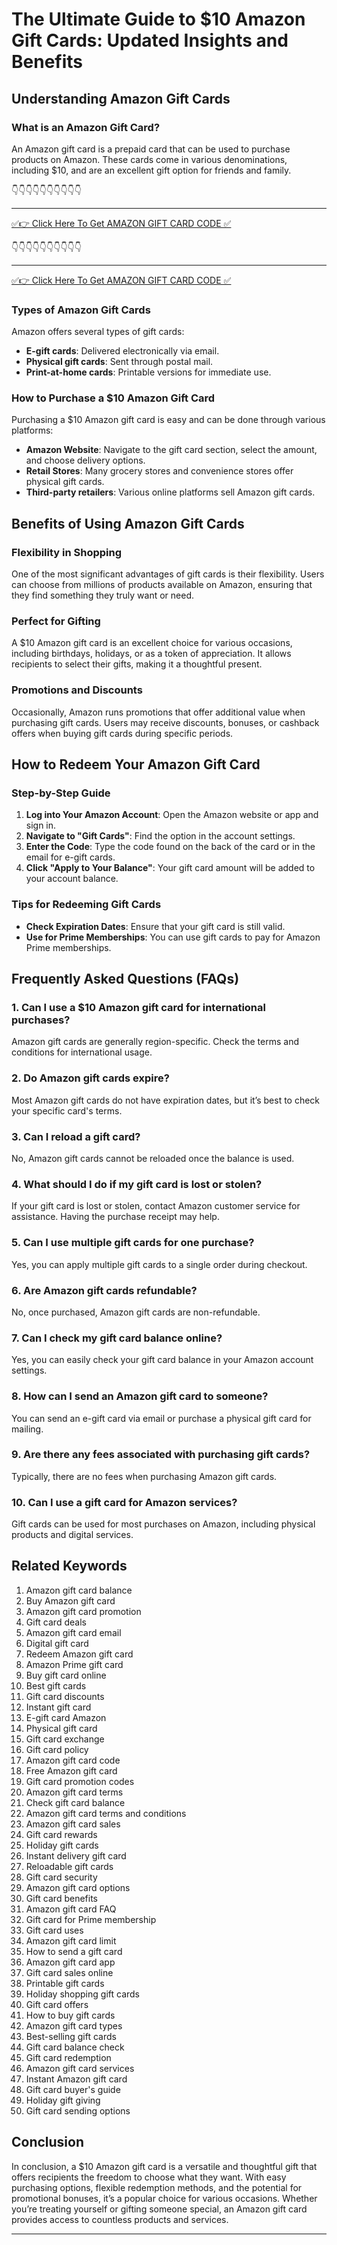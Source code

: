 
# The Ultimate Guide to $10 Amazon Gift Cards: Updated Insights and Benefits

## Understanding Amazon Gift Cards

### What is an Amazon Gift Card?

An Amazon gift card is a prepaid card that can be used to purchase products on Amazon. These cards come in various denominations, including $10, and are an excellent gift option for friends and family.


👇👇👇👇👇👇👇👇👇👇

---

[✅👉 Click Here To Get AMAZON GIFT CARD CODE ✅](https://therewardgate.com/free-amazon-code/)


👇👇👇👇👇👇👇👇👇👇

---

[✅👉 Click Here To Get AMAZON GIFT CARD CODE ✅](https://therewardgate.com/free-amazon-code/)


### Types of Amazon Gift Cards

Amazon offers several types of gift cards:
- **E-gift cards**: Delivered electronically via email.
- **Physical gift cards**: Sent through postal mail.
- **Print-at-home cards**: Printable versions for immediate use.

### How to Purchase a $10 Amazon Gift Card

Purchasing a $10 Amazon gift card is easy and can be done through various platforms:
- **Amazon Website**: Navigate to the gift card section, select the amount, and choose delivery options.
- **Retail Stores**: Many grocery stores and convenience stores offer physical gift cards.
- **Third-party retailers**: Various online platforms sell Amazon gift cards.

## Benefits of Using Amazon Gift Cards

### Flexibility in Shopping

One of the most significant advantages of gift cards is their flexibility. Users can choose from millions of products available on Amazon, ensuring that they find something they truly want or need.

### Perfect for Gifting

A $10 Amazon gift card is an excellent choice for various occasions, including birthdays, holidays, or as a token of appreciation. It allows recipients to select their gifts, making it a thoughtful present.

### Promotions and Discounts

Occasionally, Amazon runs promotions that offer additional value when purchasing gift cards. Users may receive discounts, bonuses, or cashback offers when buying gift cards during specific periods.

## How to Redeem Your Amazon Gift Card

### Step-by-Step Guide

1. **Log into Your Amazon Account**: Open the Amazon website or app and sign in.
2. **Navigate to "Gift Cards"**: Find the option in the account settings.
3. **Enter the Code**: Type the code found on the back of the card or in the email for e-gift cards.
4. **Click "Apply to Your Balance"**: Your gift card amount will be added to your account balance.

### Tips for Redeeming Gift Cards

- **Check Expiration Dates**: Ensure that your gift card is still valid.
- **Use for Prime Memberships**: You can use gift cards to pay for Amazon Prime memberships.

## Frequently Asked Questions (FAQs)

### 1. Can I use a $10 Amazon gift card for international purchases?

Amazon gift cards are generally region-specific. Check the terms and conditions for international usage.

### 2. Do Amazon gift cards expire?

Most Amazon gift cards do not have expiration dates, but it’s best to check your specific card's terms.

### 3. Can I reload a gift card?

No, Amazon gift cards cannot be reloaded once the balance is used.

### 4. What should I do if my gift card is lost or stolen?

If your gift card is lost or stolen, contact Amazon customer service for assistance. Having the purchase receipt may help.

### 5. Can I use multiple gift cards for one purchase?

Yes, you can apply multiple gift cards to a single order during checkout.

### 6. Are Amazon gift cards refundable?

No, once purchased, Amazon gift cards are non-refundable.

### 7. Can I check my gift card balance online?

Yes, you can easily check your gift card balance in your Amazon account settings.

### 8. How can I send an Amazon gift card to someone?

You can send an e-gift card via email or purchase a physical gift card for mailing.

### 9. Are there any fees associated with purchasing gift cards?

Typically, there are no fees when purchasing Amazon gift cards.

### 10. Can I use a gift card for Amazon services?

Gift cards can be used for most purchases on Amazon, including physical products and digital services.

## Related Keywords

1. Amazon gift card balance
2. Buy Amazon gift card
3. Amazon gift card promotion
4. Gift card deals
5. Amazon gift card email
6. Digital gift card
7. Redeem Amazon gift card
8. Amazon Prime gift card
9. Buy gift card online
10. Best gift cards
11. Gift card discounts
12. Instant gift card
13. E-gift card Amazon
14. Physical gift card
15. Gift card exchange
16. Gift card policy
17. Amazon gift card code
18. Free Amazon gift card
19. Gift card promotion codes
20. Amazon gift card terms
21. Check gift card balance
22. Amazon gift card terms and conditions
23. Amazon gift card sales
24. Gift card rewards
25. Holiday gift cards
26. Instant delivery gift card
27. Reloadable gift cards
28. Gift card security
29. Amazon gift card options
30. Gift card benefits
31. Amazon gift card FAQ
32. Gift card for Prime membership
33. Gift card uses
34. Amazon gift card limit
35. How to send a gift card
36. Amazon gift card app
37. Gift card sales online
38. Printable gift cards
39. Holiday shopping gift cards
40. Gift card offers
41. How to buy gift cards
42. Amazon gift card types
43. Best-selling gift cards
44. Gift card balance check
45. Gift card redemption
46. Amazon gift card services
47. Instant Amazon gift card
48. Gift card buyer's guide
49. Holiday gift giving
50. Gift card sending options

## Conclusion

In conclusion, a $10 Amazon gift card is a versatile and thoughtful gift that offers recipients the freedom to choose what they want. With easy purchasing options, flexible redemption methods, and the potential for promotional bonuses, it’s a popular choice for various occasions. Whether you’re treating yourself or gifting someone special, an Amazon gift card provides access to countless products and services.

---